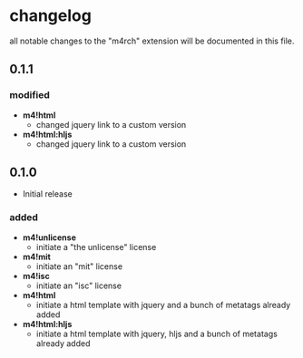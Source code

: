 # changelog

all notable changes to the "m4rch" extension will be documented in this file.

## 0.1.1

### modified

- **m4!html**
  - changed jquery link to a custom version
- **m4!html:hljs**
  - changed jquery link to a custom version

## 0.1.0

- Initial release

### added

- **m4!unlicense**
	- initiate a "the unlicense" license
- **m4!mit**
	- initiate an "mit" license
- **m4!isc**
	- initiate an "isc" license
- **m4!html**
  - initiate a html template with jquery and a bunch of metatags already added
- **m4!html:hljs**
  - initiate a html template with jquery, hljs and a bunch of metatags already added
